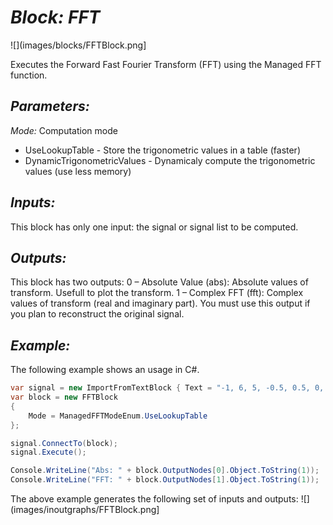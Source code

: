 # *Block: FFT*
![](images/blocks/FFTBlock.png]

Executes the Forward Fast Fourier Transform (FFT) using the Managed FFT function.

## *Parameters:*

*Mode:* Computation mode
* UseLookupTable - Store the trigonometric values in a table (faster)
* DynamicTrigonometricValues - Dynamicaly compute the trigonometric values (use less memory)

## *Inputs:*

This block has only one input: the signal or signal list to be computed.

## *Outputs:*

This block has two outputs:
0 – Absolute Value (abs): Absolute values of transform. Usefull to plot the transform.
1 – Complex FFT (fft): Complex values of transform (real and imaginary part). You must use this output if you plan to reconstruct the original signal.

## *Example:*

The following example shows an usage in C#.

```csharp
var signal = new ImportFromTextBlock { Text = "-1, 6, 5, -0.5, 0.5, 0, 0.25, 2, 0, -4, 4, 0, 1, -3, -1, 2, -3, 0, 0, 3, 0, -0.1, 1, 1.1, -3, 0, 0, 1, 5, -1, -0.5, -4.5, -4, 4, 0, -0.25, 3, 2" };
var block = new FFTBlock
{
    Mode = ManagedFFTModeEnum.UseLookupTable
};

signal.ConnectTo(block);
signal.Execute();

Console.WriteLine("Abs: " + block.OutputNodes[0].Object.ToString(1));
Console.WriteLine("FFT: " + block.OutputNodes[1].Object.ToString(1));
```

The above example generates the following set of inputs and outputs:
![](images/inoutgraphs/FFTBlock.png]

